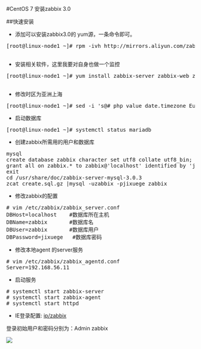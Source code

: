 #CentOS 7 安装zabbix 3.0

##快速安装
*  添加可以安装zabbix3.0的 yum源，一条命令即可。
<pre>
[root@linux-node1 ~]# rpm -ivh http://mirrors.aliyun.com/zabbix/zabbix/3.0/rhel/7/x86_64/zabbix-release-3.0-1.el7.noarch.rpm

</pre>

* 安装相关软件，这里我要对自身也做一个监控
<pre>
[root@linux-node1 ~]# yum install zabbix-server zabbix-web zabbix-server-mysql zabbix-web-mysql mariadb-server mariadb zabbix-agent  -y

</pre>

* 修改时区为亚洲上海
<pre>
[root@linux-node1 ~]# sed -i 's@# php_value date.timezone Europe/Riga@php_value date.timezone Asia/Shanghai@g' /etc/httpd/conf.d/zabbix.conf
</pre>

* 启动数据库

<pre>
[root@linux-node1 ~]# systemctl status mariadb
</pre>

* 创建zabbix所需用的用户和数据库

<pre>
mysql
create database zabbix character set utf8 collate utf8_bin;
grant all on zabbix.* to zabbix@'localhost' identified by 'jixuege';
exit
cd /usr/share/doc/zabbix-server-mysql-3.0.3
zcat create.sql.gz |mysql -uzabbix -pjixuege zabbix
</pre>

* 修改zabbix的配置

<pre>
# vim /etc/zabbix/zabbix_server.conf
DBHost=localhost    #数据库所在主机
DBName=zabbix       #数据库名 
DBUser=zabbix       #数据库用户 
DBPassword=jixuege   #数据库密码 
</pre>

* 修改本地agent 的server服务
<pre>
# vim /etc/zabbix/zabbix_agentd.conf
Server=192.168.56.11
</pre>

* 启动服务
<pre>
# systemctl start zabbix-server
# systemctl start zabbix-agent
# systemctl start httpd
</pre>

* IE登录配置: [ip/zabbix](http://192.168.56.11/zabbix/)

登录初始用户和密码分别为：Admin  zabbix

![](file:///D:\github\study)
